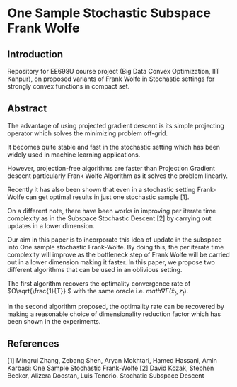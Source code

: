 # One Sample Stochastic Subspace Frank Wolfe

## Introduction
Repository for EE698U course project (Big Data Convex Optimization, IIT Kanpur), on proposed variants of Frank Wolfe in Stochastic settings for strongly convex functions in compact set.

## Abstract
The advantage of using projected gradient descent is its simple projecting operator which solves the minimizing problem off-grid. 

It becomes quite stable and fast in the stochastic setting which has been widely used in machine learning applications. 

However, projection-free algorithms are faster than Projection Gradient descent particularly Frank Wolfe Algorithm as it solves the problem linearly. 

Recently it has also been shown that even in a stochastic setting Frank-Wolfe can get optimal results in just one stochastic sample [1]. 

On a different note, there have been works in improving per iterate time complexity as in the Subspace Stochastic Descent [2] by carrying out updates in a lower dimension. 

Our aim in this paper is to incorporate this idea of update in the subspace into One sample stochastic Frank-Wolfe. By doing this, the per iterate time complexity will improve as the bottleneck step of Frank Wolfe will be carried out in a lower dimension making it faster. In this paper, we propose two different algorithms that can be used in an oblivious setting.

The first algorithm recovers the optimality convergence rate of $`O\sqrt{\frac{1}{T}} `$ with the same oracle i.e. $`math \nabla F \tilde (x_{t},z_{t}) `$. 

In the second algorithm proposed, the optimality rate can be recovered by making a reasonable choice of dimensionality reduction factor which has been shown in the experiments.

## References
[1] Mingrui Zhang, Zebang Shen, Aryan Mokhtari, Hamed Hassani, Amin Karbasi: One Sample Stochastic Frank-Wolfe
[2] David Kozak, Stephen Becker, Alizera Doostan, Luis Tenorio. Stochatic Subspace Descent
